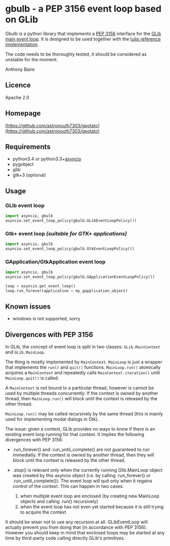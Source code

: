 # gbulb - a PEP 3156 event loop based on GLib


Gbulb is a python library that implements a [PEP 3156][PEP3156] interface for
the [GLib main event loop][glibloop]. It is designed to be used together with
the [tulip reference implementation][tulip].

The code needs to be thoroughly tested, it should be considered as unstable for
the moment.


Anthony Baire

## Licence

Apache 2.0

## Homepage

[https://github.com/astronouth7303/gpotato](https://github.com/astronouth7303/gpotato)

## Requirements
- python3.4 or python3.3+[asyncio][asyncio]
- pygobject
- glib 
- gtk+3 (optional)

## Usage

### GLib event loop

```python
import asyncio, gbulb
asyncio.set_event_loop_policy(gbulb.GLibEventLoopPolicy())
```

### Gtk+ event loop *(suitable for GTK+ applications)*

```python
import asyncio, gbulb
asyncio.set_event_loop_policy(gbulb.GtkEventLoopPolicy())
```

### GApplication/GtkApplication event loop

```python
import asyncio, gbulb
asyncio.set_event_loop_policy(gbulb.GApplicationEventLoopPolicy())

loop = asyncio.get_event_loop()
loop.run_forever(application = my_gapplication_object)
```

## Known issues

- windows is not supported, sorry

## Divergences with PEP 3156

In GLib, the concept of event loop is split in two classes: `GLib.MainContext`
and `GLib.MainLoop`.

The thing is mostly implemented by `MainContext`. `MainLoop` is just a wrapper
that implements the `run()` and `quit()` functions. `MainLoop.run()` atomically
acquires a `MainContext` and repeatedly calls `MainContext.iteration()` until
`MainLoop.quit()` is called.

A `MainContext` is not bound to a particular thread, however is cannot be used
by multiple threads concurrently. If the context is owned by another thread,
then `MainLoop.run()` will block until the context is released by the other
thread.

`MainLoop.run()` may be called recursively by the same thread (this is mainly
used for implementing modal dialogs in Gtk).


The issue: given a context, GLib provides no ways to know if there is an
existing event loop running for that context. It implies the following
divergences with PEP 3156:

 - .run_forever() and .run_until_complete() are not guaranteed to run
   immediatly. If the context is owned by another thread, then they will
   block until the context is released by the other thread.

 - .stop() is relevant only when the currently running Glib.MainLoop object
   was created by this asyncio object (i.e. by calling .run_forever() or
   .run_until_complete()). The event loop will quit only when it regains
   control of the context. This can happen in two cases:
    1. when multiple event loop are enclosed (by creating new MainLoop
       objects and calling .run() recursively)
    2. when the event loop has not even yet started because it is still
       trying to acquire the context

It should be wiser not to use any recursion at all. GLibEventLoop will
actually prevent you from doing that (in accordance with PEP 3156). However
you should keep in mind that enclosed loops may be started at any time by
third-party code calling directly GLib's primitives.



[PEP3156]:  http://www.python.org/dev/peps/pep-3156/
[tulip]:    http://code.google.com/p/tulip/
[asyncio]:  https://pypi.python.org/pypi/asyncio
[glibloop]: https://developer.gnome.org/glib/stable/glib-The-Main-Event-Loop.html
